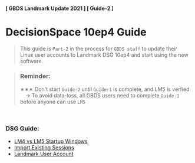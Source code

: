 #### [ GBDS Landmark Update 2021 ] [ Guide-2 ]


# DecisionSpace 10ep4 Guide

> This guide is `Part-2` in the process for `GBDS staff` to update their Linux user accounts to Landmark DSG 10ep4 and start using the new software.


> ### Reminder:
> &#x2217;&#x2217;&#x2217; Don't start `Guide-2` until `Guide-1` is complete, and LM5 is verfied<br>
> &emsp;&#x2192; To avoid data-loss, all GBDS users need to complete `Guide-1` before anyone can use `LM5`

<br>

### DSG Guide:

* [LM4 vs LM5 Startup Windows](/startup-windows.md)
* [Import Existing Sessions](/import-lm4-sessions.md)
* [Landmark User Account](/landmark-account.md)
